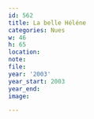 ```yaml
---
id: 562
title: La belle Héléne
categories: Nues
w: 46
h: 65
location:
note:
file:
year: '2003'
year_start: 2003
year_end:
image:

---
```

